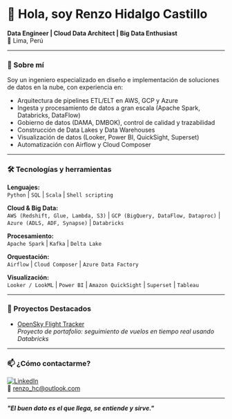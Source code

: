 # 👋 Hola, soy Renzo Hidalgo Castillo

**Data Engineer | Cloud Data Architect | Big Data Enthusiast**  
📍 Lima, Perú

---

### 🚀 Sobre mí

Soy un ingeniero especializado en diseño e implementación de soluciones de datos en la nube, con experiencia en:

- Arquitectura de pipelines ETL/ELT en AWS, GCP y Azure
- Ingesta y procesamiento de datos a gran escala (Apache Spark, Databricks, DataFlow)
- Gobierno de datos (DAMA, DMBOK), control de calidad y trazabilidad
- Construcción de Data Lakes y Data Warehouses
- Visualización de datos (Looker, Power BI, QuickSight, Superset)
- Automatización con Airflow y Cloud Composer

---

### 🛠️ Tecnologías y herramientas

**Lenguajes:**  
`Python` | `SQL` | `Scala` | `Shell scripting`

**Cloud & Big Data:**  
`AWS (Redshift, Glue, Lambda, S3)` | `GCP (BigQuery, DataFlow, Dataproc)` | `Azure (ADLS, ADF, Synapse)` | `Databricks`

**Procesamiento:**  
`Apache Spark` | `Kafka` | `Delta Lake`

**Orquestación:**  
`Airflow` | `Cloud Composer` | `Azure Data Factory`

**Visualización:**  
`Looker / LookML` | `Power BI` | `Amazon QuickSight` | `Superset` | `Tableau`

---

### 📂 Proyectos Destacados

- [OpenSky Flight Tracker](https://github.com/HCRenzo/opensky)  
  *Proyecto de portafolio: seguimiento de vuelos en tiempo real usando Databricks*

---

### 📫 ¿Cómo contactarme?

[![LinkedIn](https://img.shields.io/badge/LinkedIn-blue?style=flat&logo=linkedin)](https://linkedin.com/in/tu-usuario-linkedin)  
📧 renzo_hc@outlook.com

---

**_"El buen dato es el que llega, se entiende y sirve."_**  
